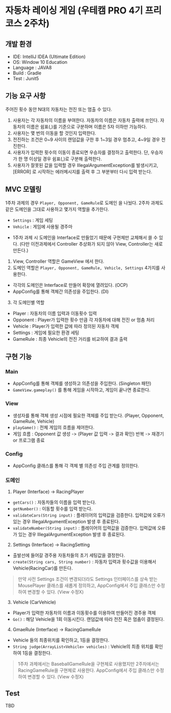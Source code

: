 # 자동차 레이싱 게임 (우테캠 PRO 4기 프리코스 2주차)
## 개발 환경
- IDE: IntelliJ IDEA (Ultimate Edition)
- OS: Window 10 Education
- Language : JAVA8
- Build : Gradle
- Test : Junit5

## 기능 요구 사항
주어진 횟수 동안 N대의 자동차는 전진 또는 멈출 수 있다.

1. 사용자는 각 자동차의 이름을 부여한다. 자동차의 이름은 자동차 출력에 쓰인다.
자동차의 이름은 쉼표(,)를 기준으로 구분하며 이름은 5자 이하만 가능하다.
2. 사용자는 몇 번의 이동을 할 것인지 입력한다.
3. 전진하는 조건은 0~9 사이의 랜덤값을 구한 후 1~3일 경우 멈추고, 4~9일 경우 전진한다.
4. 사용자가 입력한 횟수의 이동이 종료되면 우승자를 결정하고 출력한다.
단, 우승자가 한 명 이상일 경우 쉼표(,)로 구분해 출력한다.
5. 사용자가 잘못된 값을 입력할 경우 IllegalArgumentException를 발생시키고,
[ERROR] 로 시작하는 에러메시지를 출력 후 그 부분부터 다시 입력 받는다.

## MVC 모델링
1주차 과제의 경우 `Player, Opponent, GameRule`로 도메인 을 나눴다.
2주차 과제도 같은 도메인을 그대로 사용하고 몇가지 역할을 추가한다.
- `Settings` : 게임 세팅
- `Vehicle` : 게임에 사용될 경주마
* 1주차 과제 시 도메인을 Interface로 만들었기 때문에 구현체만 교체해서 쓸 수 있다.
(다만 이전과제에서 Controller 추상화가 되지 않아 View, Controller는 새로 만든다.)

1. View, Controller 역할은 GameView 에서 한다.
2. 도메인 역할은 `Player, Opponent, GameRule, Vehicle, Settings` 4가지를 사용한다.
- 각각의 도메인은 Interface로 만들어 확장에 열려있다. (OCP)
- AppConfig를 통해 객체간 의존성을 주입한다. (DI)
3. 각 도메인별 역할
- Player : 자동차의 이름 입력과 이동횟수 입력
- Opponent : Player가 입력한 횟수 만큼 각 자동차에 대해 전진 or 멈춤 처리
- Vehicle : Player가 입력한 값에 따라 정의된 자동차 객체
- Settings : 게임에 필요한 환경 세팅
- GameRule : 최종 Vehicle의 전진 거리를 비교하여 결과 출력

## 구현 기능
### Main
- AppConfig를 통해 객체를 생성하고 의존성을 주입한다. (Singleton 패턴)
- `GameView.gameplay()` 를 통해 게임을 시작하고, 게임이 끝나면 종료한다.

### View
- 생성자를 통해 객체 생성 시점에 필요한 객체를 주입 받는다. (Player, Opponent, GameRule, Vehicle)
- `playGame()` : 전체 게임의 흐름을 제어한다.
- 게임 흐름 : Opponent 값 생성 -> (Player 값 입력 -> 결과 확인) 반복 -> 재경기 or 프로그램 종료

### Config
- AppConfig 클래스를 통해 각 객체 별 의존성 주입 관계를 정의한다.

### 도메인
1. Player (Interface) -> RacingPlayer
- `getCars()` : 자동차들의 이름을 입력 받는다.
- `getNumber()` : 이동할 횟수를 입력 받는다.
- `validateCars(String input)` : 플레이어의 입력값을 검증한다. 입력값에 오류가 있는 경우 IllegalArgumentException 발생 후 종료된다.
- `validateNumber(String input)` : 플레이어의 입력값을 검증한다. 입력값에 오류가 있는 경우 IllegalArgumentException 발생 후 종료된다.

2. Settings (Interface) -> RacingSetting
- 출발선에 들어갈 경주용 자동차들의 초기 세팅값을 결정한다.
- `create(String cars, String number)` : 자동차 입력과 횟수값을 이용해서 Vehicle(RacingCar)를 만든다.
> 만약 사전 Settings 조건이 변경되더라도 Settings 인터페이스를 상속 받는 MousePlayer 클래스를 새롭게 정의하고,
> AppConfig에서 주입 클래스만 수정하여 변경할 수 있다. (View 수정X)

3. Vehicle (CarVehicle)
- Player가 입력한 자동차의 이름과 이동횟수를 이용하여 만들어진 경주용 객체
- `Go()` : 해당 Vehicle을 1회 이동시킨다. 랜덤값에 따라 전진 혹은 멈춤이 결정된다.

4. GmaeRule (Interface) -> RacingGameRule
- Vehicle 들의 최종위치를 확인하고, 1등을 결정한다.
- `String judge(ArrayList<Vehicle> vehicles)` : Vehicle의 최종 위치를 확인하여 1등을 결정한다.
> 1주차 과제에서는 BaseballGameRule을 구현체로 사용했지만 2주차에서는 RacingGameRule을 구현체로 사용한다.
> AppConfig에서 주입 클래스만 수정하여 변경할 수 있다. (View 수정X)

## Test
TBD

